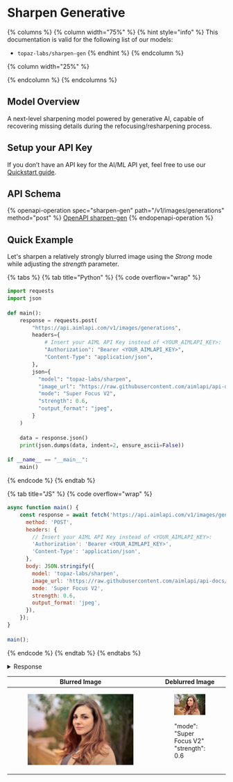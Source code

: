 # Sharpen Generative

{% columns %}
{% column width="75%" %}
{% hint style="info" %}
This documentation is valid for the following list of our models:

* `topaz-labs/sharpen-gen`
{% endhint %}
{% endcolumn %}

{% column width="25%" %}

{% endcolumn %}
{% endcolumns %}

## Model Overview

A next-level sharpening model powered by generative AI, capable of recovering missing details during the refocusing/resharpening process.

## Setup your API Key

If you don’t have an API key for the AI/ML API yet, feel free to use our [Quickstart guide](https://docs.aimlapi.com/quickstart/setting-up).

## API Schema

{% openapi-operation spec="sharpen-gen" path="/v1/images/generations" method="post" %}
[OpenAPI sharpen-gen](https://raw.githubusercontent.com/aimlapi/api-docs/refs/heads/main/docs/api-references/image-models/topaz-labs/sharpen-gen.json)
{% endopenapi-operation %}

## Quick Example

Let's sharpen a relatively strongly blurred image using the _Strong_ mode while adjusting the _strength_ parameter.

{% tabs %}
{% tab title="Python" %}
{% code overflow="wrap" %}
```python
import requests
import json

def main():
    response = requests.post(
        "https://api.aimlapi.com/v1/images/generations",
        headers={
            # Insert your AIML API Key instead of <YOUR_AIMLAPI_KEY>:
            "Authorization": "Bearer <YOUR_AIMLAPI_KEY>",
            "Content-Type": "application/json",
        },
        json={
          "model": "topaz-labs/sharpen",
          "image_url": "https://raw.githubusercontent.com/aimlapi/api-docs/main/reference-files/blurred-landscape.png",
          "mode": "Super Focus V2",
          "strength": 0.6,
          "output_format": "jpeg",
        }
    )

    data = response.json()
    print(json.dumps(data, indent=2, ensure_ascii=False))

if __name__ == "__main__":
    main()
```
{% endcode %}
{% endtab %}

{% tab title="JS" %}
{% code overflow="wrap" %}
```javascript
async function main() {
    const response = await fetch('https://api.aimlapi.com/v1/images/generations', {
      method: 'POST',
      headers: {
        // Insert your AIML API Key instead of <YOUR_AIMLAPI_KEY>:
        'Authorization': 'Bearer <YOUR_AIMLAPI_KEY>',
        'Content-Type': 'application/json',
      },
      body: JSON.stringify({
        model: 'topaz-labs/sharpen',
        image_url: 'https://raw.githubusercontent.com/aimlapi/api-docs/main/reference-files/blurred-landscape.png',
        mode: 'Super Focus V2',
        strength: 0.6,
        output_format: 'jpeg',
      }),
    });
}

main();
```
{% endcode %}
{% endtab %}
{% endtabs %}

<details>

<summary>Response</summary>

{% code overflow="wrap" %}
```json5
{
  "data": [
    {
      "url": "https://cdn.aimlapi.com/komodo/output/6435616/5cff080e-5d24-4fc3-85f5-0e57621ead7d.jpeg?X-Amz-Algorithm=AWS4-HMAC-SHA256&X-Amz-Checksum-Mode=ENABLED&X-Amz-Credential=ccc352dcd71a436e5fd697125a1be9f8%2F20251027%2Fauto%2Fs3%2Faws4_request&X-Amz-Date=20251027T202819Z&X-Amz-Expires=604800&X-Amz-SignedHeaders=host&x-id=GetObject&X-Amz-Signature=d6d1d9c641c33bde33b14090d579d490d30f75e82283764705acd28b18765a70"
    }
  ],
  "meta": {
    "usage": {
      "tokens_used": 210000
    }
  }
}
```
{% endcode %}

</details>

<table data-full-width="true"><thead><tr><th width="613.7999877929688" valign="top">Blurred Image</th><th valign="top">Deblurred Image</th></tr></thead><tbody><tr><td valign="top"><div><figure><img src="../../../.gitbook/assets/blurred-face.jpeg" alt=""><figcaption></figcaption></figure></div></td><td valign="top"><div><figure><img src="../../../.gitbook/assets/5cff080e-5d24-4fc3-85f5-0e57621ead7d.jpeg" alt=""><figcaption><p>"mode": "Super Focus V2"<br>"strength": 0.6</p></figcaption></figure></div></td></tr></tbody></table>

